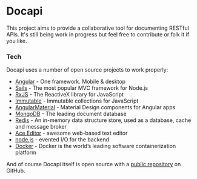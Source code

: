 # Docapi 

This project aims to provide a collaborative tool for documenting RESTful APIs. It's still being work in progress but feel free to contribute or folk it if you like.

### Tech

Docapi uses a number of open source projects to work properly:

* [Angular] - One framework. Mobile & desktop
* [Sails] - The most popular MVC framework for Node.js
* [RxJS] - The ReactiveX library for JavaScript
* [Immutable] - Immutable collections for JavaScript
* [AngularMaterial] - Material Design components for Angular apps
* [MongoDB] - The leading document database
* [Redis] - An in-memory data structure store, used as a database, cache and message broker
* [Ace Editor] - awesome web-based text editor
* [node.js] - evented I/O for the backend
* [Docker] - Docker is the world’s leading software containerization platform

And of course Docapi itself is open source with a [public repository][docapi]
 on GitHub.

[//]: # (These are reference links used in the body of this note and get stripped out when the markdown processor does its job. There is no need to format nicely because it shouldn't be seen. Thanks SO - http://stackoverflow.com/questions/4823468/store-comments-in-markdown-syntax)

   [docapi]: <https://github.com/anhvupham/docapi>
   [Angular]: <https://angular.io/>
   [Sails]: <http://sailsjs.com/>
   [RxJS]: <http://reactivex.io/rxjs/>
   [Immutable]: <https://facebook.github.io/immutable-js/>
   [AngularMaterial]: <https://material.angular.io/>
   [MongoDB]: <https://www.mongodb.com/>
   [Redis]: <https://redis.io/>
   [Ace Editor]: <http://ace.ajax.org>
   [node.js]: <http://nodejs.org>
   [Docker]: <http://docker.com>

   

